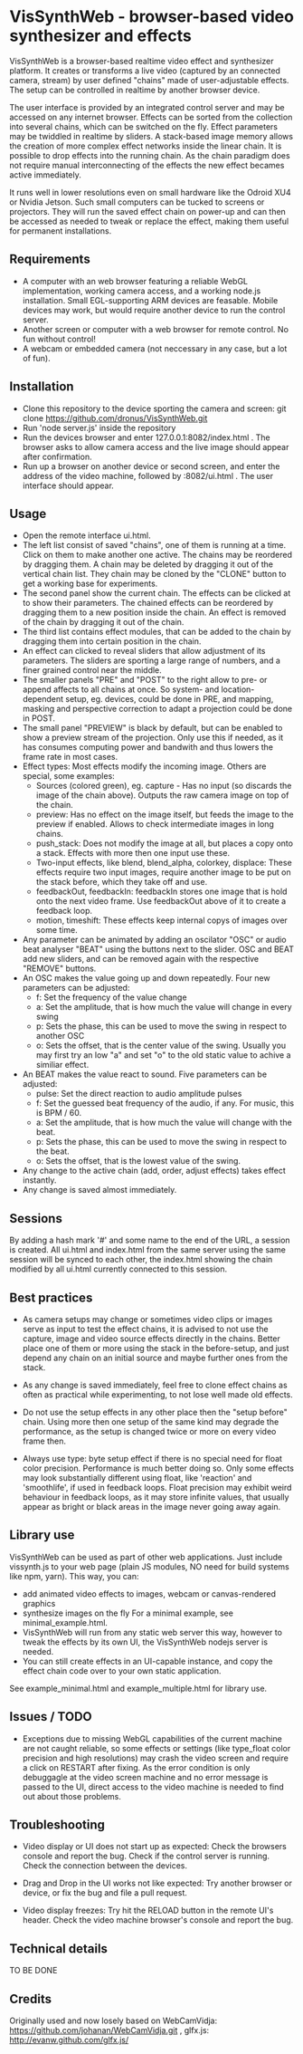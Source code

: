 VisSynthWeb - browser-based video synthesizer and effects
=========================================================

VisSynthWeb is a browser-based realtime video effect and synthesizer platform. It creates or transforms a live video (captured by an connected camera, stream) by user defined "chains" made of user-adjustable effects. The setup can be controlled in realtime by another browser device.

The user interface is provided by an integrated control server and may be accessed on any internet browser. Effects can be sorted from the collection into several chains, which can be switched on the fly. Effect parameters may be twiddled in realtime by sliders. A stack-based image memory allows the creation of more complex effect networks inside the linear chain. It is possible to drop effects into the running chain. As the chain paradigm does not require manual interconnecting of the effects the new effect becames active immediately. 

It runs well in lower resolutions even on small hardware like the Odroid XU4 or Nvidia Jetson. Such small computers can be tucked to screens or projectors. They will run the saved effect chain on power-up and can then be accessed as needed to tweak or replace the effect, making them useful for permanent installations.



## Requirements

* A computer with an web browser featuring a reliable WebGL implementation, working camera access, and a working node.js installation. Small EGL-supporting ARM devices are feasable. Mobile devices may work, but would require another device to run the control server.
* Another screen or computer with a web browser for remote control. No fun without control!
* A webcam or embedded camera (not neccessary in any case, but a lot of fun).


## Installation

* Clone this repository to the device sporting the camera and screen:
  git clone  https://github.com/dronus/VisSynthWeb.git
* Run 'node server.js' inside the repository
* Run the devices browser and enter 127.0.0.1:8082/index.html . The browser asks to allow camera access and the live image should appear after confirmation.
* Run up a browser on another device or second screen, and enter the address of the video machine, followed by :8082/ui.html . The user interface should appear.

## Usage

* Open the remote interface ui.html.
* The left list consist of saved "chains", one of them is running at a time. Click on them to make another one active. The chains may be reordered by dragging them. A chain may be deleted by dragging it out of the vertical chain list. They chain may be cloned by the "CLONE" button to get a working base for experiments.
* The second panel show the current chain. The effects can be clicked at to show their parameters. The chained effects can be reordered by dragging them to a new position inside the chain. An effect is removed of the chain by dragging it out of the chain.
* The third list contains effect modules, that can be added to the chain by dragging them into certain position in the chain.
* An effect can clicked to reveal sliders that allow adjustment of its parameters. The sliders are sporting a large range of numbers, and a finer grained control near the middle.
* The smaller panels "PRE" and "POST" to the right allow to pre- or append affects to all chains at once. So system- and location-dependent setup, eg. devices, could be done in PRE, and mapping, masking and perspective correction to adapt a projection could be done in POST.
* The small panel "PREVIEW" is black by default, but can be enabled to show a preview stream of the projection. Only use this if needed, as it has consumes computing power and bandwith and thus lowers the frame rate in most cases.
* Effect types: Most effects modify the incoming image. Others are special, some examples:
    * Sources (colored green), eg. capture - Has no input (so discards the image of the chain above). Outputs the raw camera image on top of the chain.
    * preview: Has no effect on the image itself, but feeds the image to the preview if enabled. Allows to check intermediate images in long chains.
    * push_stack: Does not modify the image at all, but places a copy onto a stack. Effects with more then one input use these.
    * Two-input effects, like blend, blend_alpha, colorkey, displace: These effects require two input images, require another image to be put on the stack before, which they take off and use.
    * feedbackOut, feedbackIn: feedbackIn stores one image that is hold onto the next video frame. Use feedbackOut above of it to create a feedback loop.
    * motion, timeshift: These effects keep internal copys of images over some time. 
* Any parameter can be animated by adding an oscilator "OSC" or audio beat analyser "BEAT" using the buttons next to the slider. OSC and BEAT add new sliders, and can be removed again with the respective "REMOVE" buttons.
* An OSC makes the value going up and down repeatedly. Four new parameters can be adjusted:
    * f: Set the frequency of the value change
    * a: Set the amplitude, that is how much the value will change in every swing
    * p: Sets the phase, this can be used to move the swing in respect to another OSC
    * o: Sets the offset, that is the center value of the swing. 
Usually you may first try an low "a" and set "o" to the old static value to achive a similiar effect.
* An BEAT makes the value react to sound. Five parameters can be adjusted:
    * pulse: Set the direct reaction to audio amplitude pulses
    * f: Set the guessed beat frequency of the audio, if any. For music, this is BPM / 60.
    * a: Set the amplitude, that is how much the value will change with the beat.
    * p: Sets the phase, this can be used to move the swing in respect to the beat.
    * o: Sets the offset, that is the lowest value of the swing.
* Any change to the active chain (add, order, adjust effects)  takes effect instantly.
* Any change is saved almost immediately.

## Sessions
By adding a hash mark '#' and some name to the end of the URL, a session is created. All ui.html and index.html from the same server using the same session will be synced to each other, the index.html showing the chain modified by all ui.html currently connected to this session.

## Best practices

* As camera setups may change or sometimes video clips or images serve as input to test the effect chains, it is advised
 to not use the capture, image and video source effects directly in the chains. 
 Better place one of them or more using the stack in the before-setup, and just depend any chain on an initial source and 
 maybe further ones from the stack.

* As any change is saved immediately, feel free to clone effect chains as often as practical while experimenting, to not lose
 well made old effects.
 
* Do not use the setup effects in any other place then the "setup before" chain. Using more then one setup of the same kind
 may degrade the performance, as the setup is changed twice or more on every video frame then.
 
* Always use type: byte setup effect if there is no special need for float color precision. Performance is much better doing so.
 Only some effects may look substantially different using float, like 'reaction' and 'smoothlife', if used in feedback loops.
 Float precision may exhibit weird behaviour in feedback loops, as it may store infinite values, that usually appear as bright 
 or black areas in the image never going away again.

## Library use

VisSynthWeb can be used as part of other web applications. Just include vissynth.js to your web page (plain JS modules, NO need for build systems like npm, yarn). This way, you can:
* add animated video effects to images, webcam or canvas-rendered graphics
* synthesize images on the fly
For a minimal example, see minimal_example.html. 
* VisSynthWeb will run from any static web server this way, however to tweak the effects by its own UI, the VisSynthWeb nodejs server is needed.
* You can still create effects in an UI-capable instance, and copy the effect chain code over to your own static application.

See example_minimal.html and example_multiple.html for library use.


## Issues / TODO

* Exceptions due to missing WebGL capabilities of the current machine are not caught reliable, so some effects or settings
 (like type_float color precision and high resolutions) may crash the video screen and require a click on RESTART after fixing.
 As the error condition is only debuggagle at the video screen machine and no error message is passed to the UI, direct access
 to the video machine is needed to find out about those problems.

## Troubleshooting

* Video display or UI does not start up as expected: Check the browsers console and report the bug. Check if the control server is running. Check the connection between the devices.

* Drag and Drop in the UI works not like expected: Try another browser or device, or fix the bug and file a pull request.

* Video display freezes: Try hit the RELOAD button in the remote UI's header. Check the video machine browser's console and report the bug.

## Technical details
TO BE DONE


## Credits

Originally used and now losely based on WebCamVidja: https://github.com/johanan/WebCamVidja.git , glfx.js:  http://evanw.github.com/glfx.js/
